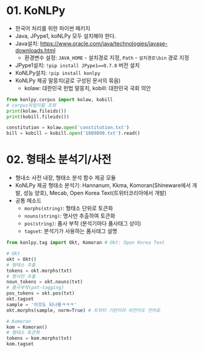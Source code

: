 # 01. KoNLPy
- 한국어 처리를 위한 파이썬 패키지
- Java, JPype1, koNLPy 모두 설치해야 한다.
- Java설치: https://www.oracle.com/java/technologies/javase-downloads.html
  - 환경변수 설정: `JAVA_HOME` - 설치경로 지정, `Path` - `설치경로\bin` 경로 지정
- JPype1설치: `!pip install JPype1==0.7.0` 버전 설치
- KoNLPy설치: `!pip install konlpy`
- KoNLPy 제공 말뭉치(글로 구성된 문서의 묶음)
  - kolaw: 대한민국 헌법 말뭉치, kobill: 대한민국 국회 의안
```python
from konlpy.corpus import kolaw, kobill
# corpus파일이름 조회
print(kolaw.fileids())
print(kobill.fileids())

constitution = kolaw.open('constitution.txt')
bill = kobill = kobill.open('1809890.txt').read()
```

# 02. 형태소 분석기/사전
- 형내소 사전 내장, 형태소 분석 함수 제공 모듈
- KoNLPy 제공 형태소 분석기: Hannanum, Kkma, Komoran(Shineware에서 개발, 성능 양호), Mecab, Open Korea Text(트위터코리아에서 개발)
- 공통 메소드
  - `morphs(string)`: 형태소 단위로 토큰화
  - `nouns(string)`: 명사만 추출하여 토큰화
  - `pos(string)`: 품사 부착 (분석기마다 품사태그 상이)
  - `tagset`: 분석기가 사용하는 품사태그 설명
```python
from konlpy.tag import Okt, Komoran # Okt: Open Korea Text

# Okt
okt = Okt()
# 형태소 추출
tokens = okt.morphs(txt)
# 명사만 추출
noun_tokens = okt.nouns(txt)
# 품사부착(pot-tagging)
pos_tokens = okt.pos(txt)
okt.tagset
sample = '이것도 되나욬ㅋㅋㅋ'
okt.morphs(sample, norm=True) # 트위터 기반이라 비언어도 언어로

# Komoran
kom = Komoran()
# 형태소 토큰화
tokens = kom.morphs(txt)
kom.tagset
```
